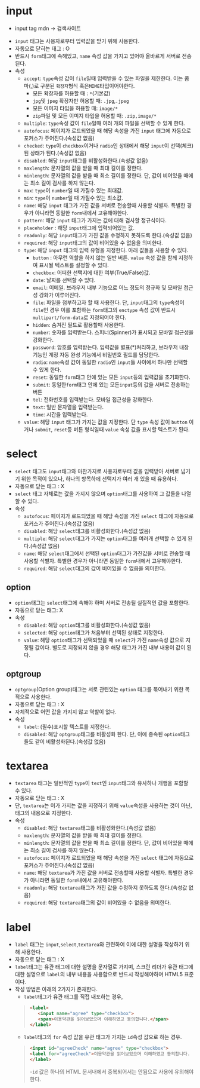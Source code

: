 # input
* input tag mdn -> 검색사이트
- `input` 태그는 사용자로부터 입력값을 받기 위해 사용한다.
- 자동으로 닫히는 태그 : O
- 반드시 `form`태그에 속해있고, `name` 속성 값을 가지고 있어야 올바르게 서버로 전송된다.
- 속성
  - `accept`: `type`속성 값이 `file`일때 입력받을 수 있는 파일을 제한한다. 이는 콤마(,)로 구분된 `확장자`형식 혹은`MIME`타입이어야한다.
    - 모든 확장자를 허용할 때 : `*`(기본값)
    - `jpg`및 `jpeg` 확장자만 허용할 때: `.jpg`,`.jpeg`
    - 모든 이미지 타입을 허용할 때: `image/*`
    - `zip`파일 및 모든 이미지 타입을 허용할 때: `.zip,image/*`
  - `multiple`: `type`속성 값이 `file`일때 여러 개의 파일을 선택할 수 있게 한다.
  - `autofocus`: 페이지가 로드되었을 때 해당 속성을 가진 `input` 태그에 자동으로 포커스가 주어진다.(속성값 없음)
  - `checked`: `type`이 `checkbox`이거나 `radio`인 상태에서 해당 `input`이 선택(체크)된 상태가 된다.(속성값 없음)
  - `disabled`: 해당 `input`태그를 비활성화한다.(속성값 없음)
  - `maxlength`: 문자열의 값을 받을 때 최대 길이를 정한다.
  - `minlength`: 문자열의 값을 받을 때 최소 길이를 정한다. 단, 값이 비어있을 때에는 최소 길이 검사를 하지 않는다.
  - `max`: `type`이 `number`일 때 가질수 있는 최대값.
  - `min`: `type`이 `number`일 때 가질수 있는 최소값.
  - `name`: 해당 `input` 태그가 가진 값을 서버로 전송할때 사용할 식별자. 특별한 경우가 아니라면 동일한 `form`내에서 고유해야한다.
  - `pattern`: 해당 `input` 태그가 가지는 값에 대해 검사할 정규식이다.
  - `placeholder` : 해당 `input`태그에 입력되어있는 값.
  - `readonly`: 해당 `input`태그가 가진 값을 수정하지 못하도록 한다.(속성값 없음)
  - `required`: 해당 `input`태그의 값이 비어있을 수 없음을 의미한다.
  - `type`: 해당 `input` 태그의 입력 유형을 지정한다. 아래 값들을 사용할 수 있다.
    - `button` : 아무런 역할을 하지 않는 일반 버튼. `value` 속성 값을 함께 지정하여 표시될 텍스트를 설정할 수 있다.
    - `checkbox`: 어떠한 선택지에 대한 여부(True/False)값.
    - `date`: 날짜를 선택할 수 있다.
    - `email`: 이메일. 브라우저 내부 기능으로 어느 정도의 정규화 및 모바일 접근성 강화가 이루어진다.
    - `file`: 파일을 첨부하고자 할 때 사용한다. 단, `input`태그의 `type`속성이 `file`인 경우 이를 포함하는 `form`태그의 `enctype` 속성 값이 반드시 `multipart/form-data`로 지정되어야 한다.
    - `hidden`: 숨겨진 필드로 활용할때 사용한다.
    - `number`: 숫자를 입력받는다. 스피너(Spinner)가 표시되고 모바일 접근성을 강화한다.
    - `password`: 암호를 입력받는다. 입력값을 별표(*)처리하고, 브라우저 내장 기능인 계정 자동 완성 기능에서 비밀번호 필드를 담당한다.
    - `radio`: `name`속성 값이 동일한 `radio`인 `input`들 사이에서 하나만 선택할 수 있게 한다.
    - `reset`: 동일한 `form`태그 안에 있는 모든 `input`등의 입력값을 초기화한다.
    - `submit`: 동일한`form`태그 안에 있는 모든`input`등의 값을 서버로 전송하는 버튼
    - `tel`: 전화번호를 입력받는다. 모바일 접근성을 강화한다.
    - `text`: 일반 문자열을 입력받는다.
    - `time`: 시간을 입력받는다.
  - `value`: 해당 `input` 태그가 가지는 값을 지정한다. 단 `type` 속성 값이 `button` 이거나 `submit`, `reset`등 버튼 형식일때 `value` 속성 값을 표시할 텍스트가 된다.
# select
- `select` 태그도 `input`태그와 마찬가지로 사용자로부터 값을 입력받아 서버로 넘기기 위한 목적이 있으나, 하나의 항목하에 선택지가 여러 개 있을 때 유용하다.
- 자동으로 닫는 태그 : X
- `select` 태그 자체로는 값을 가지지 않으며 `option`태그를 사용하여 그 값들을 나열할 수 있다.
- 속성
  - `autofocus`:  페이지가 로드되었을 때 해당 속성을 가진 `select` 태그에 자동으로 포커스가 주어진다.(속성값 없음)
  - `disabled`: 해당 `select`태그를 비활성화한다.(속성값 없음)
  - `multiple`: 해당 `select`태그가 가지는 `option`태그를 여러개 선택할 수 있게 된다.(속성값 없음)
  - `name`: 해당 `select`태그에서 선택된 `option`태그가 가진값을 서버로 전송할 때 사용할 식별자. 특별한 경우가 아니라면 동일한 `form`내에서 고유해야한다.
  - `required`: 해당 `select`태그의 값이 비어있을 수 없음을 의미한다.
## option
- `option`태그는 `select`태그에 속해야 하며 서버로 전송될 실질적인 값을 포함한다.
- 자동으로 닫는 태그: X
- 속성
  - `disabled`: 해당 `option`태그를 비활성화한다.(속성값 없음)
  - `selected`: 해당 `option`태그가 처음부터 선택된 상태로 지정한다.
  - `value`: 해당 `option`태그가 선택되었을 때 `select`가 가진 `name`속성 값으로 지정될 값이다. 별도로 지정되지 않을 경우 해당 태그가 가진 내부 내용이 값이 된다.
## optgroup
- `optgroup`(Option group)태그는 서로 관련있는 `option` 태그를 묶어내기 위한 목적으로 사용한다.
- 자동으로 닫는 태그 : X 
- 자체적으로 어떤 값을 가지지 않고 역할이 없다.
- 속성
  - `label`: (필수)표시할 텍스트를 지정한다.
  - `disabled`: 해당 `optgroup`태그를 비활성화 한다. 단, 이에 종속된 `option`태그들도 같이 비활성화된다.(속성값 없음)
# textarea
- `textarea` 태그는 일반적인 `type`이 `text`인 `input`태그와 유사하나 개행을 포함할 수 있다.
- 자동으로 닫는 태그 : X
- 단, `textarea`는 이가 가지는 값을 지정하기 위해 `value`속성을 사용하는 것이 아닌, 태그의 내용으로 지정한다.
- 속성
  - `disabled`: 해당 `textarea`태그를 비활성화한다.(속성값 없음)
  - `maxlength`: 문자열의 값을 받을 때 최대 길이를 정한다.
  - `minlength`: 문자열의 값을 받을 때 최소 길이를 정한다. 단, 값이 비어있을 때에는 최소 길이 검사를 하지 않는다.
  - `autofocus`:  페이지가 로드되었을 때 해당 속성을 가진 `select` 태그에 자동으로 포커스가 주어진다.(속성값 없음)
  - `name`: 해당 `textarea`가 가진 값을 서버로 전송할때 사용할 식별자. 특별한 경우가 아니라면 동일한 `form`내에서 고유해야한다.
  - `readonly`: 해당 `textarea`태그가 가진 값을 수정하지 못하도록 한다.(속성값 없음)
  - `required`: 해당 `textarea`태그의 값이 비어있을 수 없음을 의미한다.
# label
- `label` 태그는 `input`,`select`,`textarea`와 관련하여 이에 대한 설명을 작상하기 위해 사용한다.
- 자동으로 닫는 태그 : X
- `label`태그는 유관 태그에 대한 설명을 문자열로 가지며, 스크린 리더가 유관 태그에 대한 설명으로 `label`의 내부 내용을 사용함으로 반드시 작성해야하며 HTML5 표준이다.
- 작성 방법은 아래의 2가지가 존재한다.
  - `label`태그가 유관 태그를 직접 내포하는 경우,
  >```html
  > <label>
  >    <input name="agree" type="checkbox">
  >    <span>이용약관을 읽어보았으며 이해하였고 동의합니다.</span>
  > </label>
  >```
  - `label`태그의 `for` 속성 값을 유관 태그가 가지는 `id`속성 값으로 하는 경우.
  >```html
  > <input id="agreeCheck" name="agree" type="checkbox">
  > <label for="agreeCheck">이용약관을 읽어보았으며 이해하였고 동의합니다.
  > </label>
  >```
  > -`id` 값은 하나의 HTML 문서내에서 중복되어서는 안됨으로 사용에 유의해야 한다.